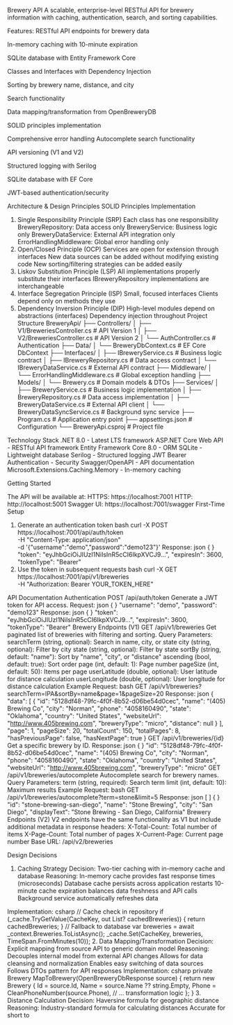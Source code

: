 Brewery API  A scalable, enterprise-level RESTful API for brewery information with caching, authentication, search, and sorting
 capabilities.

Features:
 RESTful API endpoints for brewery data

 In-memory caching with 10-minute expiration
 
 SQLite database with Entity Framework Core

 Classes and Interfaces with Dependency Injection

 Sorting by brewery name, distance, and city
 
 Search functionality

 Data mapping/transformation from OpenBreweryDB

 SOLID principles implementation

 Comprehensive error handling
 Autocomplete search functionality
 
 API versioning (V1 and V2)

 Structured logging with Serilog

 SQLite database with EF Core
 
 JWT-based authentication/security
 
 Architecture & Design Principles
 SOLID Principles Implementation
 1. Single Responsibility Principle (SRP)
 Each class has one responsibility
 BreweryRepository: Data access only
 BreweryService: Business logic only
 BreweryDataService: External API integration only
 ErrorHandlingMiddleware: Global error handling only
 2. Open/Closed Principle (OCP)
Services are open for extension through interfaces
 New data sources can be added without modifying existing code
 New sorting/filtering strategies can be added easily
 3. Liskov Substitution Principle (LSP)
 All implementations properly substitute their interfaces
 IBreweryRepository implementations are interchangeable
 4. Interface Segregation Principle (ISP)
 Small, focused interfaces
 Clients depend only on methods they use
 5. Dependency Inversion Principle (DIP)
 High-level modules depend on abstractions (interfaces)
 Dependency injection throughout
 Project Structure
 BreweryApi/
 ├── Controllers/
 │   ├── V1/BreweriesController.cs    # API Version 1
 │   ├── V2/BreweriesController.cs    # API Version 2
 │   └── AuthController.cs            # Authentication
 ├── Data/
 │   └── BreweryDbContext.cs          # EF Core DbContext
 ├── Interfaces/
 │   ├── IBreweryService.cs           # Business logic contract
 │   ├── IBreweryRepository.cs        # Data access contract
 │   └── IBreweryDataService.cs       # External API contract
 ├── Middleware/
 │   └── ErrorHandlingMiddleware.cs   # Global exception handling
 ├── Models/
 │   └── Brewery.cs                   # Domain models & DTOs
 ├── Services/
 │   ├── BreweryService.cs            # Business logic implementation
 │   ├── BreweryRepository.cs         # Data access implementation
 │   ├── BreweryDataService.cs        # External API client
 │   └── BreweryDataSyncService.cs    # Background sync service
 ├── Program.cs                       # Application entry point
 ├── appsettings.json                 # Configuration
 └── BreweryApi.csproj               # Project file


 Technology Stack
 .NET 8.0 - Latest LTS framework
 ASP.NET Core Web API - RESTful API framework
 Entity Framework Core 8.0 - ORM
 SQLite - Lightweight database
Serilog - Structured logging
 JWT Bearer Authentication - Security
 Swagger/OpenAPI - API documentation
 Microsoft.Extensions.Caching.Memory - In-memory caching


 Getting Started


 The API will be available at:
HTTPS: https://localhost:7001
HTTP: http://localhost:5001
Swagger UI: https://localhost:7001/swagger
 First-Time Setup
 1. Generate an authentication token
 bash
 curl -X POST https://localhost:7001/api/auth/token \
  -H "Content-Type: application/json" \
  -d '{"username":"demo","password":"demo123"}'
 Response:
 json
 {
 }
 "token": "eyJhbGciOiJIUzI1NiIsInR5cCI6IkpXVCJ9...",
 "expiresIn": 3600,
 "tokenType": "Bearer"
 2. Use the token in subsequent requests
 bash
 curl -X GET https://localhost:7001/api/v1/breweries \
  -H "Authorization: Bearer YOUR_TOKEN_HERE"

 API Documentation
 Authentication
 POST /api/auth/token
 Generate a JWT token for API access.
 Request:
json
 {
 }
 "username": "demo",
 "password": "demo123"
 Response:
 json
 {
 }
 "token": "eyJhbGciOiJIUzI1NiIsInR5cCI6IkpXVCJ9...",
 "expiresIn": 3600,
 "tokenType": "Bearer"
 Brewery Endpoints (V1)
 GET /api/v1/breweries
 Get paginated list of breweries with filtering and sorting.
 Query Parameters:
 searchTerm (string, optional): Search in name, city, or state
 city (string, optional): Filter by city
 state (string, optional): Filter by state
 sortBy (string, default: "name"): Sort by "name", "city", or "distance"
 ascending (bool, default: true): Sort order
 page (int, default: 1): Page number
 pageSize (int, default: 50): Items per page
 userLatitude (double, optional): User latitude for distance calculation
 userLongitude (double, optional): User longitude for distance calculation
 Example Request:
 bash
 GET /api/v1/breweries?searchTerm=IPA&sortBy=name&page=1&pageSize=20
 Response:
 json
{
 "data": [
 {
 "id": "5128df48-79fc-4f0f-8b52-d06be54d0cec",
 "name": "(405) Brewing Co",
 "city": "Norman",
 "phone": "4058160490",
 "state": "Oklahoma",
 "country": "United States",
 "websiteUrl": "http://www.405brewing.com",
 "breweryType": "micro",
 "distance": null
 }
 ],
 "page": 1,
 "pageSize": 20,
 "totalCount": 150,
 "totalPages": 8,
 "hasPreviousPage": false,
 "hasNextPage": true
 }
 GET /api/v1/breweries/{id}
 Get a specific brewery by ID.
 Response:
 json
 {
 }
 "id": "5128df48-79fc-4f0f-8b52-d06be54d0cec",
 "name": "(405) Brewing Co",
 "city": "Norman",
 "phone": "4058160490",
 "state": "Oklahoma",
 "country": "United States",
 "websiteUrl": "http://www.405brewing.com",
 "breweryType": "micro"
 GET /api/v1/breweries/autocomplete
Autocomplete search for brewery names.
 Query Parameters:
 term (string, required): Search term
 limit (int, default: 10): Maximum results
 Example Request:
 bash
 GET /api/v1/breweries/autocomplete?term=stone&limit=5
 Response:
 json
 [
 ]
 {
 }
 "id": "stone-brewing-san-diego",
 "name": "Stone Brewing",
 "city": "San Diego",
 "displayText": "Stone Brewing - San Diego, California"
 Brewery Endpoints (V2)
 V2 endpoints have the same functionality as V1 but include additional metadata in response headers:
 X-Total-Count: Total number of items
 X-Page-Count: Total number of pages
 X-Current-Page: Current page number
 Base URL: /api/v2/breweries


 Design Decisions
 1. Caching Strategy
 Decision: Two-tier caching with in-memory cache and database
 Reasoning:
 In-memory cache provides fast response times (microseconds)
 Database cache persists across application restarts
 10-minute cache expiration balances data freshness and API calls
 Background service automatically refreshes data

Implementation:
 csharp
 // Cache check in repository
 if (_cache.TryGetValue(CacheKey, out List<Brewery>? cachedBreweries))
 {
 return cachedBreweries;
 }
 // Fallback to database
 var breweries = await _context.Breweries.ToListAsync();
 _cache.Set(CacheKey, breweries, TimeSpan.FromMinutes(10));
 2. Data Mapping/Transformation
 Decision: Explicit mapping from source API to generic domain model
 Reasoning:
 Decouples internal model from external API changes
 Allows for data cleansing and normalization
 Enables easy switching of data sources
 Follows DTOs pattern for API responses
 Implementation:
 csharp
 private Brewery MapToBrewery(OpenBreweryDbResponse source)
 {
 return new Brewery
 {
        Id 
= source.Id,
        Name = source.Name ?? string.Empty,
        Phone = CleanPhoneNumber(source.Phone),
 // ... transformation logic
 };
 }
 3. Distance Calculation
 Decision: Haversine formula for geographic distance
 Reasoning:
 Industry-standard formula for calculating distances
Accurate for short to